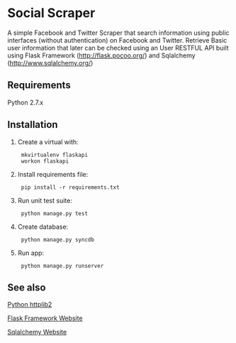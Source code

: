 Social Scraper
=================

A simple Facebook and Twitter Scraper that search information using public interfaces (without authentication)
on Facebook and Twitter. Retrieve Basic user information that later can be checked using an User RESTFUL API built using Flask Framework (http://flask.pocoo.org/) and Sqlalchemy
(http://www.sqlalchemy.org/)

Requirements
------------
Python 2.7.x


Installation
-------------

1. Create a virtual with:

        mkvirtualenv flaskapi
        workon flaskapi


2. Install requirements file:

        pip install -r requirements.txt


3. Run unit test suite:

        python manage.py test


4. Create database:

        python manage.py syncdb


5. Run app:

        python manage.py runserver






See also
---------
[Python httplib2](http://code.google.com/p/httplib2/)

[Flask Framework Website](http://flask.pocoo.org)


[Sqlalchemy Website](http://www.sqlalchemy.org/)

